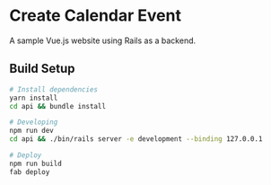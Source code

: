 # Create Calendar Event

A sample Vue.js website using Rails as a backend.

## Build Setup

``` bash
# Install dependencies
yarn install
cd api && bundle install

# Developing
npm run dev
cd api && ./bin/rails server -e development --binding 127.0.0.1

# Deploy
npm run build
fab deploy
```
